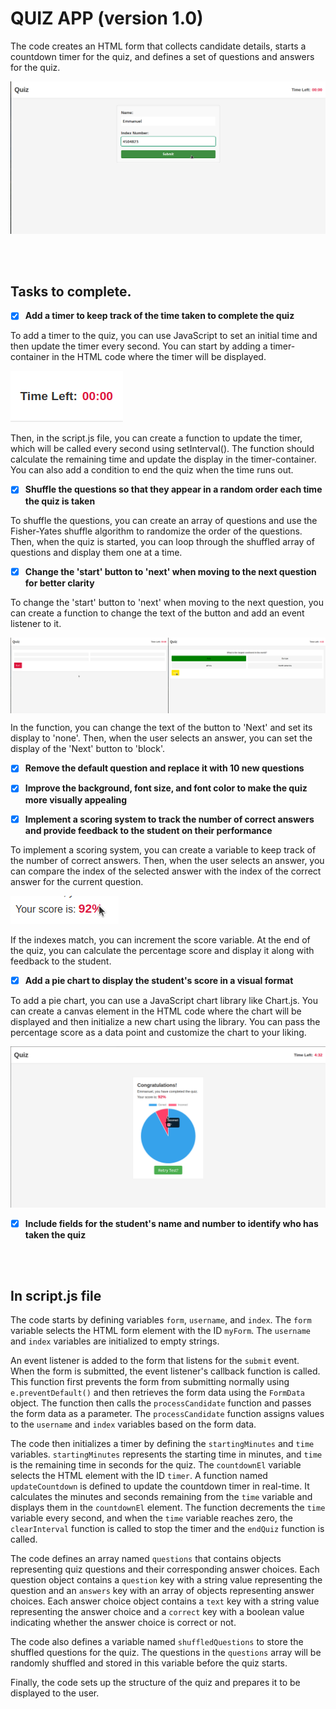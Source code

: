 # QUIZ APP (version 1.0)

The code creates an HTML form that collects candidate details, starts a countdown timer for the quiz, and defines a set of questions and answers for the quiz.

![Homepage](/assets/user_details.png)

<br><br>
## Tasks to complete.

- [x] <b>Add a timer to keep track of the time taken to complete the quiz</b>

To add a timer to the quiz, you can use JavaScript to set an initial time and then update the timer every second. You can start by adding a timer-container in the HTML code where the timer will be displayed. 

![timer](/assets/timer.png)

Then, in the script.js file, you can create a function to update the timer, which will be called every second using setInterval(). The function should calculate the remaining time and update the display in the timer-container. You can also add a condition to end the quiz when the time runs out.

- [x] <b>Shuffle the questions so that they appear in a random order each time the quiz is taken</b>

To shuffle the questions, you can create an array of questions and use the Fisher-Yates shuffle algorithm to randomize the order of the questions. Then, when the quiz is started, you can loop through the shuffled array of questions and display them one at a time.

- [x] <b>Change the 'start' button to 'next' when moving to the next question for better clarity</b>

To change the 'start' button to 'next' when moving to the next question, you can create a function to change the text of the button and add an event listener to it. 

<div style="display:flex; align-items:center;">
  <img src="/assets/start_quiz.png" style="width:50%;">
  <img src="/assets/correct.png" style="width:50%;">
</div>

In the function, you can change the text of the button to 'Next' and set its display to 'none'. Then, when the user selects an answer, you can set the display of the 'Next' button to 'block'.

- [x] <b>Remove the default question and replace it with 10 new questions</b>

- [x] <b>Improve the background, font size, and font color to make the quiz more visually appealing</b>

- [x] <b>Implement a scoring system to track the number of correct answers and provide feedback to the student on their performance</b>

To implement a scoring system, you can create a variable to keep track of the number of correct answers. Then, when the user selects an answer, you can compare the index of the selected answer with the index of the correct answer for the current question. 

![scores](/assets/score.png)

If the indexes match, you can increment the score variable. At the end of the quiz, you can calculate the percentage score and display it along with feedback to the student.

- [x] <b>Add a pie chart to display the student's score in a visual format</b>

To add a pie chart, you can use a JavaScript chart library like Chart.js. You can create a canvas element in the HTML code where the chart will be displayed and then initialize a new chart using the library. You can pass the percentage score as a data point and customize the chart to your liking.

![statistics](/assets/statistics.png)

- [x] <b>Include fields for the student's name and number to identify who has taken the quiz</b>


<br><br>
## In script.js file
The code starts by defining variables `form`, `username`, and `index`. The `form` variable selects the HTML form element with the ID `myForm`. The `username` and `index` variables are initialized to empty strings.

An event listener is added to the form that listens for the `submit` event. When the form is submitted, the event listener's callback function is called. This function first prevents the form from submitting normally using `e.preventDefault()` and then retrieves the form data using the `FormData` object. The function then calls the `processCandidate` function and passes the form data as a parameter. The `processCandidate` function assigns values to the `username` and `index` variables based on the form data.

The code then initializes a timer by defining the `startingMinutes` and `time` variables. `startingMinutes` represents the starting time in minutes, and `time` is the remaining time in seconds for the quiz. The `countdownEl` variable selects the HTML element with the ID `timer`. A function named `updateCountdown` is defined to update the countdown timer in real-time. It calculates the minutes and seconds remaining from the `time` variable and displays them in the `countdownEl` element. The function decrements the `time` variable every second, and when the `time` variable reaches zero, the `clearInterval` function is called to stop the timer and the `endQuiz` function is called.

The code defines an array named `questions` that contains objects representing quiz questions and their corresponding answer choices. Each question object contains a `question` key with a string value representing the question and an `answers` key with an array of objects representing answer choices. Each answer choice object contains a `text` key with a string value representing the answer choice and a `correct` key with a boolean value indicating whether the answer choice is correct or not.

The code also defines a variable named `shuffledQuestions` to store the shuffled questions for the quiz. The questions in the `questions` array will be randomly shuffled and stored in this variable before the quiz starts.

Finally, the code sets up the structure of the quiz and prepares it to be displayed to the user.

